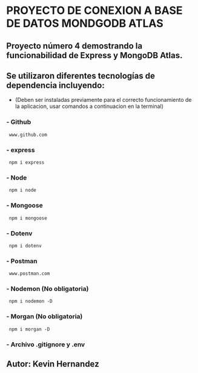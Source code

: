 # PROYECTO DE CONEXION A BASE DE DATOS MONDGODB ATLAS

## Proyecto número 4 demostrando la funcionabilidad de Express y MongoDB Atlas.

## Se utilizaron diferentes tecnologías de dependencia incluyendo:

- (Deben ser instaladas previamente para el correcto funcionamiento de la aplicacion, usar comandos a continuacion en la terminal)

### - Github

` www.github.com`

### - express

` npm i express`

### - Node

` npm i node`

### - Mongoose

` npm i mongoose`

### - Dotenv

` npm i dotenv`

### - Postman

` www.postman.com`

### - Nodemon (No obligatoria)

` npm i nodemon -D`

### - Morgan (No obligatoria)

` npm i morgan -D`

### - Archivo .gitignore y .env

## Autor: Kevin Hernandez
